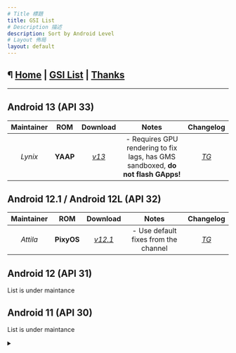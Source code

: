 ```yaml
---
# Title 標題
title: GSI List
# Description 描述
description: Sort by Android Level
# Layout 佈局
layout: default
---
```


¶ [Home](https://ios7jbpro.github.io/GSI-Collection/) | [GSI List](./dl-aoslevel.md) | [Thanks](./thanks.md)
---

---

Android 13 (API 33)
---

| Maintainer<br> |       ROM       |                       Download<br>                       | Notes<br> |                    Changelog<br>                     |
| :------------------: | :-------------: | :----------------------------------------------------------: | :---------------------------------------: | :----------------------------------------------------------: |
|      *Lynix*       |   **YAAP**   | [*v13*](https://gigenet.dl.sourceforge.net/project/lynixgsiprojects/A13/YAAP/01112022/YAAP-A13-ARM64-bvN.img.xz) |   - Requires GPU rendering to fix lags, has GMS sandboxed, **do not flash GApps!**   |               [*TG*](https://t.me/android12begonia/1438)               |



Android 12.1 / Android 12L (API 32)
---
| Maintainer<br> |       ROM       |                       Download<br>                       | Notes<br> |                    Changelog<br>                     |
| :------------------: | :-------------: | :----------------------------------------------------------: | :---------------------------------------: | :----------------------------------------------------------: |
|      *Attila*      |   **PixyOS** | [*v12.1*](https://drive.google.com/uc?id=13MH0TkpWGNKFJcUvZfuBn0tHgzp0vSvS&export=download) | - Use default fixes from the channel  | [*TG*](https://t.me/android12begonia/1410)  |

Android 12 (API 31)
---
List is under maintance

Android 11 (API 30)
---
List is under maintance

<details><summary></summary>
</details>
